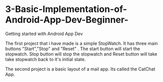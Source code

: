 # 3-Basic-Implementation-of-Android-App-Dev-Beginner-
Getting started with Android App Dev

The first project that i have made is a simple StopWatch. It has three main buttons "Start","Stop" and "Reset" .
The start button will start the stopwatch. Stop button will stop the stopwatch and Reset button will take take stopwatch back to it's initial state.

The second project is a basic layout of a mail app. Its called the CatChat App.
